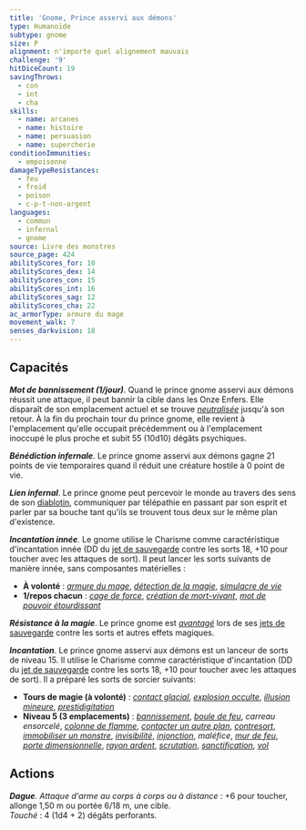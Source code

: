 ```yaml
---
title: 'Gnome, Prince asservi aux démons'
type: Humanoïde
subtype: gnome
size: P
alignment: n'importe quel alignement mauvais
challenge: '9'
hitDiceCount: 19
savingThrows:
  - con
  - int
  - cha
skills:
  - name: arcanes
  - name: histoire
  - name: persuasion
  - name: supercherie
conditionImmunities:
  - empoisonne
damageTypeResistances:
  - feu
  - froid
  - poison
  - c-p-t-non-argent
languages:
  - commun
  - infernal
  - gnome
source: Livre des monstres
source_page: 424
abilityScores_for: 10
abilityScores_dex: 14
abilityScores_con: 15
abilityScores_int: 16
abilityScores_sag: 12
abilityScores_cha: 22
ac_armorType: armure du mage
movement_walk: 7
senses_darkvision: 18
---
```

## Capacités
_**Mot de bannissement (1/jour)**_. Quand le prince gnome asservi aux démons réussit une attaque, il peut bannir la cible dans les Onze Enfers. Elle disparaît de son emplacement actuel et se trouve [_neutralisée_](/gerer-la-sante-du-personnage/#neutralise) jusqu'à son retour. À la fin du prochain tour du prince gnome, elle revient à l'emplacement qu'elle occupait précédemment ou à l'emplacement inoccupé le plus proche et subit 55 (10d10) dégâts psychiques.

_**Bénédiction infernale**_. Le prince gnome asservi aux démons gagne 21 points de vie temporaires quand il réduit une créature hostile à 0 point de vie.

_**Lien infernal**_. Le prince gnome peut percevoir le monde au travers des sens de son [diablotin](/bestiaire/diablotin/), communiquer par télépathie en passant par son esprit et parler par sa bouche tant qu'ils se trouvent tous deux sur le même plan d'existence.

_**Incantation innée**_. Le gnome utilise le Charisme comme caractéristique d'incantation innée (DD du [jet de sauvegarde](/utiliser-les-caracteristiques/#jets-de-sauvegarde) contre les sorts 18, +10 pour toucher avec les attaques de sort). Il peut lancer les sorts suivants de manière innée, sans composantes matérielles :
* **À volonté** : [_armure du mage_](/grimoire/armure-du-mage/), [_détection de la magie_](/grimoire/detection-de-la-magie/), [_simulacre de vie_](/grimoire/simulacre-de-vie/)
* **1/repos chacun** : [_cage de force_](/grimoire/cage-de-force/), [_création de mort-vivant_](/grimoire/creation-de-mort-vivant/), [_mot de pouvoir étourdissant_](/grimoire/mot-de-pouvoir-etourdissant/)

_**Résistance à la magie**_. Le prince gnome est [_avantagé_](/utiliser-les-caracteristiques/#avantage-et-desavantage) lors de ses [jets de sauvegarde](/utiliser-les-caracteristiques/#jets-de-sauvegarde) contre les sorts et autres effets magiques.

_**Incantation**_. Le prince gnome asservi aux démons est un lanceur de sorts de niveau 15. Il utilise le Charisme comme caractéristique d'incantation (DD du [jet de sauvegarde](/utiliser-les-caracteristiques/#jets-de-sauvegarde) contre les sorts 18, +10 pour toucher avec les attaques de sort). Il a préparé les sorts de sorcier suivants:
* **Tours de magie (à volonté)** : [_contact glacial_](/grimoire/contact-glacial/), [_explosion occulte_](/grimoire/explosion-occulte/), [_illusion mineure_](/grimoire/illusion-mineure/), [_prestidigitation_](/grimoire/prestidigitation/)
* **Niveau 5 (3 emplacements)** : [_bannissement_](/grimoire/bannissement/), [_boule de feu_](/grimoire/boule-de-feu/), _carreau ensorcelé_, [_colonne de flamme_](/grimoire/colonne-de-flamme/), [_contacter un autre plan_](/grimoire/contacter-un-autre-plan/), [_contresort_](/grimoire/contresort/), [_immobiliser un monstre_](/grimoire/immobiliser-un-monstre/), [_invisibilité_](/grimoire/invisibilite/), [_injonction_](/grimoire/injonction/), _maléfice_, [_mur de feu_](/grimoire/mur-de-feu/), [_porte dimensionnelle_](/grimoire/porte-dimensionnelle/), [_rayon ardent_](/grimoire/rayon-ardent/), [_scrutation_](/grimoire/scrutation/), [_sanctification_](/grimoire/sanctification/), [_vol_](/grimoire/vol)

## Actions
_**Dague**_. _Attaque d'arme au corps à corps ou à distance_ : +6 pour toucher, allonge 1,50 m ou portée 6/18 m, une cible.  
_Touché_ : 4 (1d4 + 2) dégâts perforants.
